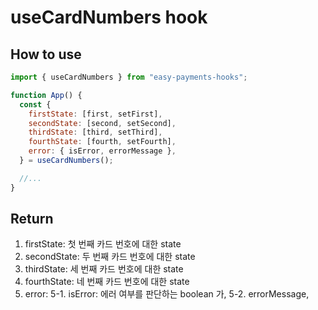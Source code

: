 # useCardNumbers hook

## How to use

```js
import { useCardNumbers } from "easy-payments-hooks";

function App() {
  const {
    firstState: [first, setFirst],
    secondState: [second, setSecond],
    thirdState: [third, setThird],
    fourthState: [fourth, setFourth],
    error: { isError, errorMessage },
  } = useCardNumbers();

  //...
}
```

## Return

1. firstState: 첫 번째 카드 번호에 대한 state
2. secondState: 두 번째 카드 번호에 대한 state
3. thirdState: 세 번째 카드 번호에 대한 state
4. fourthState: 네 번째 카드 번호에 대한 state
5. error:
   5-1. isError: 에러 여부를 판단하는 boolean 가,
   5-2. errorMessage,
